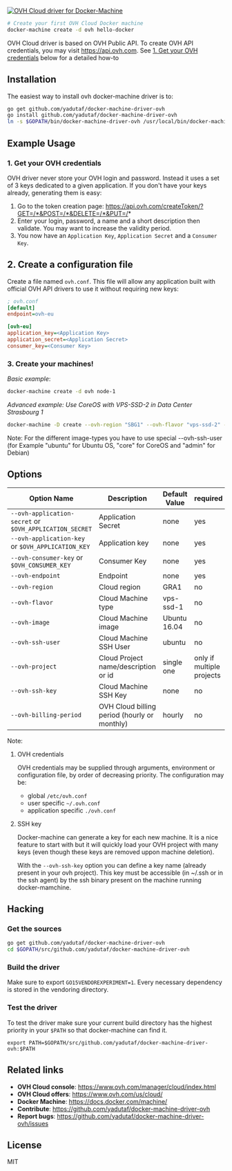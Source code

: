 [![OVH Cloud driver for Docker-Machine](https://raw.githubusercontent.com/yadutaf/docker-machine-driver-ovh/master/img/logo.png)](https://github.com/yadutaf/docker-machine-driver-ovh)

```bash
# Create your first OVH Cloud Docker machine
docker-machine create -d ovh hello-docker
```

OVH Cloud driver is based on OVH Public API. To create OVH
API credentials, you may visit https://api.ovh.com. See
[1. Get your OVH credentials](#1-get-your-ovh-credentials) below for a detailed how-to

## Installation

The easiest way to install ovh docker-machine driver is to:

```bash
go get github.com/yadutaf/docker-machine-driver-ovh
go install github.com/yadutaf/docker-machine-driver-ovh
ln -s $GOPATH/bin/docker-machine-driver-ovh /usr/local/bin/docker-machine-driver-ovh
```

## Example Usage

### 1. Get your OVH credentials

OVH driver never store your OVH login and password. Instead it uses a set of
3 keys dedicated to a given application. If you don't have your keys already,
generating them is easy:

1. Go to the token creation page: https://api.ovh.com/createToken/?GET=/*&POST=/*&DELETE=/*&PUT=/*
2. Enter your login, password, a name and a short description then validate. You may want to increase the validity period.
3. You now have an ``Application Key``, ``Application Secret`` and a ``Consumer Key``.

## 2. Create a configuration file

Create a file named ```ovh.conf```.
This file will allow any application built with official OVH API drivers to
use it without requiring new keys:

```ini
; ovh.conf
[default]
endpoint=ovh-eu

[ovh-eu]
application_key=<Application Key>
application_secret=<Application Secret>
consumer_key=<Consumer Key>
```

### 3. Create your machines!

*Basic example*:

```bash
docker-machine create -d ovh node-1
```

*Advanced example: Use CoreOS with VPS-SSD-2 in Data Center Strasbourg 1*

```bash
docker-machine -D create --ovh-region "SBG1" --ovh-flavor "vps-ssd-2" --ovh-image "CoreOS stable 899.15.0" --ovh-ssh-user "core" --driver ovh node-1
```
Note: For the different image-types you have to use special --ovh-ssh-user (for Example "ubuntu" for Ubuntu OS, "core" for CoreOS and "admin" for Debian)

## Options

|Option Name|Description|Default Value|required|
|---|---|---|---|
|``--ovh-application-secret`` or ``$OVH_APPLICATION_SECRET``|Application Secret|none      |yes|
|``--ovh-application-key`` or ``$OVH_APPLICATION_KEY``      |Application key   |none      |yes|
|``--ovh-consumer-key`` or ``$OVH_CONSUMER_KEY``            |Consumer Key      |none      |yes|
|``--ovh-endpoint``                                         |Endpoint          |none      |yes|
|``--ovh-region``                                           |Cloud region      |GRA1      |no|
|``--ovh-flavor``                                           |Cloud Machine type|vps-ssd-1 |no|
|``--ovh-image``                                            |Cloud Machine image|Ubuntu 16.04 |no|
|``--ovh-ssh-user``                                         |Cloud Machine SSH User|ubuntu |no|
|``--ovh-project``                                          |Cloud Project name/description or id|single one|only if multiple projects|
|``--ovh-ssh-key``                                          |Cloud Machine SSH Key|none |no|
|``--ovh-billing-period``                                   |OVH Cloud billing period (hourly or monthly)|hourly |no|

Note:

1. OVH credentials

   OVH credentials may be supplied through arguments, environment or configuration file, by order of decreasing priority. The configuration may be:

   - global ``/etc/ovh.conf``
   - user specific ``~/.ovh.conf``
   - application specific ``./ovh.conf``

2. SSH key

   Docker-machine can generate a key for each new machine. It is a nice feature to start with but it will quickly load your OVH project with many keys (even though these keys are removed uppon machine deletion).

   With the `--ovh-ssh-key` option you can define a key name (already present in your ovh project). This key must be accessible (in ~/.ssh or in the ssh agent) by the ssh binary present on the machine running docker-mamchine.

## Hacking

### Get the sources

```bash
go get github.com/yadutaf/docker-machine-driver-ovh
cd $GOPATH/src/github.com/yadutaf/docker-machine-driver-ovh
```

### Build the driver
Make sure to export `GO15VENDOREXPERIMENT=1`. Every necessary dependency is
stored in the vendoring directory.

### Test the driver

To test the driver make sure your current build directory has the highest
priority in your ``$PATH`` so that docker-machine can find it.

```
export PATH=$GOPATH/src/github.com/yadutaf/docker-machine-driver-ovh:$PATH
```

## Related links

- **OVH Cloud console**: https://www.ovh.com/manager/cloud/index.html
- **OVH Cloud offers**: https://www.ovh.com/us/cloud/
- **Docker Machine**: https://docs.docker.com/machine/
- **Contribute**: https://github.com/yadutaf/docker-machine-driver-ovh
- **Report bugs**: https://github.com/yadutaf/docker-machine-driver-ovh/issues

## License

MIT
